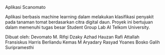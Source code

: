 Aplikasi Scanomato

Aplikasi berbasis machine learning dalam melakukan klasifikasi penyakit pada tanaman tomat berdasarkan citra digital daun.
Proyek ini bertujuan dalam memenuhi tugas besar Student Group Lab AI Telkom University.

Dibuat oleh: Devomato
M. Rifqi Dzaky Azhad 
Hauzan Rafi Attallah 
Fransiskus Harris Berliandu 
Kemas M Aryadary Rasyad 
Yoanes Bosko Galih Suripramesthi
